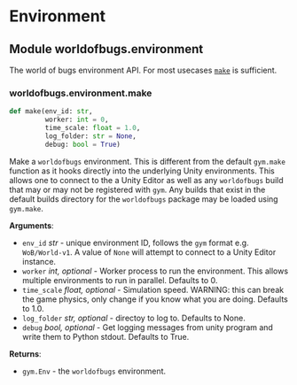 # Environment

<a id="worldofbugs.environment"></a>

## Module worldofbugs.environment

The world of bugs environment API. For most usecases [`make`](#worldofbugs.environment.make) is sufficient.

<a id="worldofbugs.environment.make"></a>

### worldofbugs.environment.make

```python
def make(env_id: str,
         worker: int = 0,
         time_scale: float = 1.0,
         log_folder: str = None,
         debug: bool = True)
```

Make a `worldofbugs` environment. This is different from the default `gym.make` function as it hooks directly into the underlying Unity environments. This allows one to connect to the a Unity Editor as well as any `worldofbugs` build that may or may not be registered with `gym`. Any builds that exist in the default builds directory for the `worldofbugs` package may be loaded using `gym.make`.

**Arguments**:

- `env_id` _str_ - unique environment ID, follows the `gym` format e.g. `WoB/World-v1`. A value of `None` will attempt to connect to a Unity Editor instance.
- `worker` _int, optional_ - Worker process to run the environment. This allows multiple environments to run in parallel. Defaults to 0.
- `time_scale` _float, optional_ - Simulation speed. WARNING: this can break the game physics, only change if you know what you are doing. Defaults to 1.0.
- `log_folder` _str, optional_ - directoy to log to. Defaults to None.
- `debug` _bool, optional_ - Get logging messages from unity program and write them to Python stdout. Defaults to True.


**Returns**:

- `gym.Env` - the `worldofbugs` environment.
